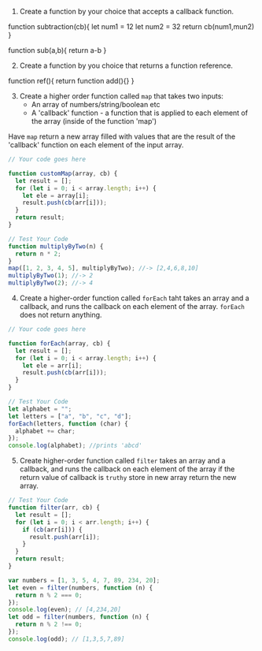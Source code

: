 1. Create a function by your choice that accepts a callback function.

function subtraction(cb){
let num1 = 12
let num2 = 32
return cb(num1,mun2)
}

function sub(a,b){
return a-b
}

2. Create a function by you choice that returns a function reference.

function ref(){
return function add(){}
}

3. Create a higher order function called `map` that takes two inputs:
   - An array of numbers/string/boolean etc
   - A 'callback' function - a function that is applied to each element of the array (inside of the function 'map')

Have `map` return a new array filled with values that are the result of the 'callback' function on each element of the input array.

```js
// Your code goes here

function customMap(array, cb) {
  let result = [];
  for (let i = 0; i < array.length; i++) {
    let ele = array[i];
    result.push(cb(arr[i]));
  }
  return result;
}

// Test Your Code
function multiplyByTwo(n) {
  return n * 2;
}
map([1, 2, 3, 4, 5], multiplyByTwo); //-> [2,4,6,8,10]
multiplyByTwo(1); //-> 2
multiplyByTwo(2); //-> 4
```

4. Create a higher-order function called `forEach` taht takes an array and a callback, and runs the callback on each element of the array. `forEach` does not return anything.

```js
// Your code goes here

function forEach(array, cb) {
  let result = [];
  for (let i = 0; i < array.length; i++) {
    let ele = arr[i];
    result.push(cb(arr[i]));
  }
}

// Test Your Code
let alphabet = "";
let letters = ["a", "b", "c", "d"];
forEach(letters, function (char) {
  alphabet += char;
});
console.log(alphabet); //prints 'abcd'
```

5. Create higher-order function called `filter` takes an array and a callback, and runs the callback on each element of the array if the return value of callback is `truthy` store in new array return the new array.

```js
// Test Your Code
function filter(arr, cb) {
  let result = [];
  for (let i = 0; i < arr.length; i++) {
    if (cb(arr[i])) {
      result.push(arr[i]);
    }
  }
  return result;
}

var numbers = [1, 3, 5, 4, 7, 89, 234, 20];
let even = filter(numbers, function (n) {
  return n % 2 === 0;
});
console.log(even); // [4,234,20]
let odd = filter(numbers, function (n) {
  return n % 2 !== 0;
});
console.log(odd); // [1,3,5,7,89]
```
